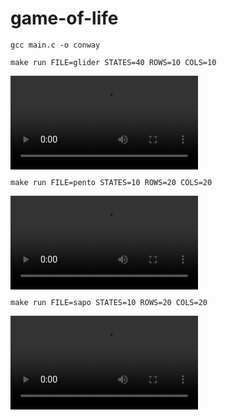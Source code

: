 # game-of-life

```
gcc main.c -o conway
```

```
make run FILE=glider STATES=40 ROWS=10 COLS=10
```

![](glider.mov)

```
make run FILE=pento STATES=10 ROWS=20 COLS=20
```

![](pento.mov)


```
make run FILE=sapo STATES=10 ROWS=20 COLS=20
```

![](sapo.mov)
